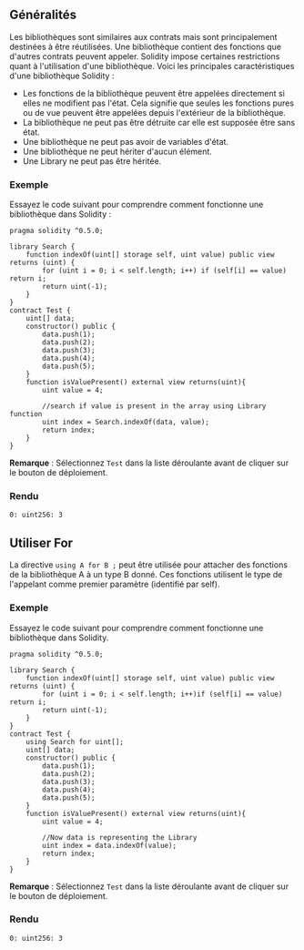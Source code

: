 ## Généralités

Les bibliothèques sont similaires aux contrats mais sont principalement destinées à être réutilisées. Une bibliothèque contient des fonctions que d'autres contrats peuvent appeler. Solidity impose certaines restrictions quant à l'utilisation d'une bibliothèque. Voici les principales caractéristiques d'une bibliothèque Solidity :

- Les fonctions de la bibliothèque peuvent être appelées directement si elles ne modifient pas l'état. Cela signifie que seules les fonctions pures ou de vue peuvent être appelées depuis l'extérieur de la bibliothèque.
- La bibliothèque ne peut pas être détruite car elle est supposée être sans état.
- Une bibliothèque ne peut pas avoir de variables d'état.
- Une bibliothèque ne peut hériter d'aucun élément.
- Une Library ne peut pas être héritée.

### Exemple

Essayez le code suivant pour comprendre comment fonctionne une bibliothèque dans Solidity :

```solidity
pragma solidity ^0.5.0;

library Search {
    function indexOf(uint[] storage self, uint value) public view returns (uint) {
        for (uint i = 0; i < self.length; i++) if (self[i] == value) return i;
        return uint(-1);
    }
}
contract Test {
    uint[] data;
    constructor() public {
        data.push(1);
        data.push(2);
        data.push(3);
        data.push(4);
        data.push(5);
    }
    function isValuePresent() external view returns(uint){
        uint value = 4;
        
        //search if value is present in the array using Library function
        uint index = Search.indexOf(data, value);
        return index;
    }
}
```

__Remarque__ : Sélectionnez ```Test``` dans la liste déroulante avant de cliquer sur le bouton de déploiement.

### Rendu

```solidity
0: uint256: 3
```

## Utiliser For

La directive ```using A for B ;``` peut être utilisée pour attacher des fonctions de la bibliothèque A à un type B donné. Ces fonctions utilisent le type de l'appelant comme premier paramètre (identifié par self).

### Exemple

Essayez le code suivant pour comprendre comment fonctionne une bibliothèque dans Solidity.

```solidity
pragma solidity ^0.5.0;

library Search {
    function indexOf(uint[] storage self, uint value) public view returns (uint) {
        for (uint i = 0; i < self.length; i++)if (self[i] == value) return i;
        return uint(-1);
    }
}
contract Test {
    using Search for uint[];
    uint[] data;
    constructor() public {
        data.push(1);
        data.push(2);
        data.push(3);
        data.push(4);
        data.push(5);
    }
    function isValuePresent() external view returns(uint){
        uint value = 4;      
        
        //Now data is representing the Library
        uint index = data.indexOf(value);
        return index;
    }
}
```

__Remarque__ : Sélectionnez ```Test``` dans la liste déroulante avant de cliquer sur le bouton de déploiement.

### Rendu

```solidity
0: uint256: 3
```